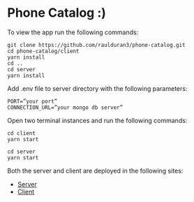 # Phone Catalog :)
To view the app run the following commands:
```
git clone https://github.com/raulduran3/phone-catalog.git
cd phone-catalog/client
yarn install
cd ..
cd server
yarn install
```
Add .env file to server directory with the following parameters:
```
PORT=”your port”
CONNECTION_URL=”your mongo db server” 
```
Open two terminal instances and run the following commands:
```
cd client
yarn start

cd server
yarn start
```

Both the server and client are deployed in the following sites:
- [Server](https://phone-catalo.herokuapp.com/phones)
- [Client](https://phone-catalog-app.netlify.app)